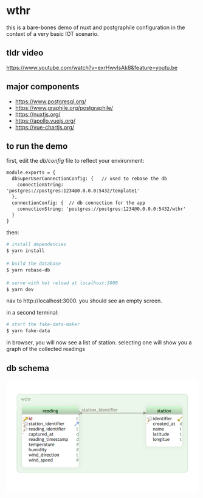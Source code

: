 # wthr
this is a bare-bones demo of nuxt and postgraphile configuration in the context of a very basic IOT scenario.

## tldr video
https://www.youtube.com/watch?v=exrHwvlsAk8&feature=youtu.be

## major components
- https://www.postgresql.org/
- https://www.graphile.org/postgraphile/
- https://nuxtjs.org/
- https://apollo.vuejs.org/
- https://vue-chartjs.org/

## to run the demo
first, edit the *db/config* file to reflect your environment:
```
module.exports = {
  dbSuperUserConnectionConfig: {   // used to rebase the db
    connectionString: 'postgres://postgres:1234@0.0.0.0:5432/template1'
  },
  connectionConfig: {  // db connection for the app
    connectionString: 'postgres://postgres:1234@0.0.0.0:5432/wthr'
  }
}
```
then:
```bash
# install dependencies
$ yarn install

# build the database
$ yarn rebase-db

# serve with hot reload at localhost:3000
$ yarn dev
```
nav to http://localhost:3000.  you should see an empty screen.

in a second terminal:
```bash
# start the fake-data-maker
$ yarn fake-data
```
in browser, you will now see a list of station.  selecting one will show you a graph of the collected readings

## db schema
![wthr schema](db/wthr.png)
